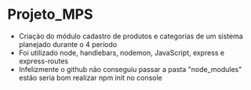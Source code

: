 # Projeto_MPS
- Criação do módulo cadastro de produtos e categorias de um sistema planejado durante o 4 período
- Foi utilizado node, handlebars, nodemon, JavaScript, express e express-routes
- Infelizmente o github não conseguiu passar a pasta "node_modules" estão seria bom realizar npm init no console
